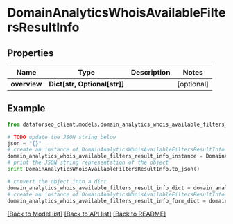 # DomainAnalyticsWhoisAvailableFiltersResultInfo


## Properties

Name | Type | Description | Notes
------------ | ------------- | ------------- | -------------
**overview** | **Dict[str, Optional[str]]** |  | [optional] 

## Example

```python
from dataforseo_client.models.domain_analytics_whois_available_filters_result_info import DomainAnalyticsWhoisAvailableFiltersResultInfo

# TODO update the JSON string below
json = "{}"
# create an instance of DomainAnalyticsWhoisAvailableFiltersResultInfo from a JSON string
domain_analytics_whois_available_filters_result_info_instance = DomainAnalyticsWhoisAvailableFiltersResultInfo.from_json(json)
# print the JSON string representation of the object
print DomainAnalyticsWhoisAvailableFiltersResultInfo.to_json()

# convert the object into a dict
domain_analytics_whois_available_filters_result_info_dict = domain_analytics_whois_available_filters_result_info_instance.to_dict()
# create an instance of DomainAnalyticsWhoisAvailableFiltersResultInfo from a dict
domain_analytics_whois_available_filters_result_info_form_dict = domain_analytics_whois_available_filters_result_info.from_dict(domain_analytics_whois_available_filters_result_info_dict)
```
[[Back to Model list]](../README.md#documentation-for-models) [[Back to API list]](../README.md#documentation-for-api-endpoints) [[Back to README]](../README.md)


